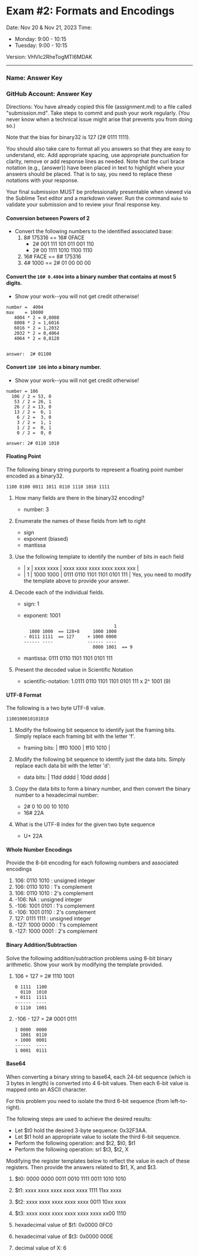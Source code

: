 # Exam #2: Formats and Encodings
Date: Nov 20 & Nov 21, 2023
Time:
  - Monday: 9:00 - 10:15
  - Tuesday: 9:00 - 10:15

Version: VHVlc2RheTogMTI6MDAK

---
### Name: Answer Key
### GitHub Account: Answer Key

Directions:
You have already copied this file (assignment.md) to a file called "submission.md".  Take steps to commit and push your work regularly. (You never know when a technical issue might arise that prevents you from doing so.)

Note that the bias for binary32 is 127 (2# 0111 1111).

You should also take care to format all you answers so that they are easy to understand, etc.  Add appropriate spacing, use appropriate punctuation for clarity, remove or add response lines as needed. Note that the curl brace notation (e.g., {answer}) have been placed in text to highlight where your answers should be placed. That is to say, you need to replace these notations with your response.

Your final submission MUST be professionally presentable when viewed via the Sublime Text editor and a markdown viewer. Run the command `make` to validate your submission and to review your final response key.  


#### Conversion between Powers of 2

  - Convert the following numbers to the identified associated base: 
    1. 8# 175316 == 16# 0FACE                                <!-- response -->
       - 2# 001 111 101 011 001 110
       - 2# 00 1111 1010 1100 1110
    1. 16# FACE  == 8# 175316                                <!-- response -->
    1. 4# 1000   == 2# 01 00 00 00                           <!-- response -->


#### Convert the `10# 0.4004` into a binary number that contains at most 5 digits. 
  - Show your work--you will not get credit otherwise!

  ```response
  number =  4004
  max    = 10000
     4004 * 2 = 0,8008 
     8008 * 2 = 1,6016
     6016 * 2 = 1,2032
     2032 * 2 = 0,4064
     4064 * 2 = 0,8128


  answer:  2# 01100 
  ```

#### Convert  `10# 106` into a binary number. 
  - Show your work--you will not get credit otherwise!

  ```response
  number = 106
    106 / 2 = 53, 0 
     53 / 2 = 26, 1
     26 / 2 = 13, 0
     13 / 2 =  6, 1
      6 / 2 =  3, 0
      3 / 2 =  1, 1
      1 / 2 =  0, 1
      0 / 2 =  0, 0 

  answer: 2# 0110 1010
  ```

#### Floating Point
The following binary string purports to represent a floating point number encoded as a binary32.

  ```text
  1100 0100 0011 1011 0110 1110 1010 1111 
  ```

  1. How many fields are there in the binary32 encoding?
     * number: 3                                  <!-- response -->

  1. Enumerate the names of these fields from left to right
     * sign                                     <!-- response -->
     * exponent (biased)                        <!-- response -->
     * mantissa                                 <!-- response -->

  1. Use the following template to identify the number of bits in each field 
     * | x | xxxx xxxx | xxxx xxxx xxxx xxxx xxxx xxx |   <!-- response -->
     * | 1 | 1000 1000 | 0111 0110 1101 1101 0101 111 | 
     Yes, you need to modify the template above to provide your answer.


  1. Decode each of the individual fields.
     * sign: 1                                <!-- response -->
     * exponent: 1001                         <!-- response -->
       ```
                                         1 
         1000 1000  == 128+8     1000 1000
       - 0111 1111  == 127     + 1000 0000 
       ------ ----             ------ ----
                                 0000 1001  == 9  
       ```                           

     * mantissa: 0111 0110 1101 1101 0101 111 <!-- response -->     



  1. Present the decoded value in Scientific Notation
     * scientific-notation: 1.0111 0110 1101 1101 0101 111 x 2^ 1001 (9) <!-- response -->



#### UTF-8 Format
The following is a two byte UTF-8 value.  
   ```
   1100100010101010
   ```

  1. Modify the following bit sequence to identify just the framing bits. Simply replace each framing bit with the letter 'f'.
     - framing bits: | fff0 1000 | ff10 1010 |          <!-- response -->

  1. Modify the following bit sequence to identify just the data bits. Simply replace each data bit with the letter 'd':
     - data bits:    | 11dd dddd | 10dd dddd |          <!-- response -->


  1. Copy the data bits to form a binary number, and then convert the binary number to a hexadecimal number:
     - 2# 0 10 00 10 1010                                  <!-- response -->
     - 16# 22A                                             <!-- response -->

  1. What is the UTF-8 index for the given two byte sequence
     - U+ 22A                                              <!-- response -->

  
#### Whole Number Encodings
Provide the 8-bit encoding for each following numbers and associated encodings

  1.  106: 0110 1010 : unsigned integer                  <!-- response -->
  1.  106: 0110 1010 : 1's complement                    <!-- response -->
  1.  106: 0110 1010 : 2's complement                    <!-- response -->
  1. -106: NA        : unsigned integer                  <!-- response -->
  1. -106: 1001 0101 : 1's complement                    <!-- response -->
  1. -106: 1001 0110 : 2's complement                    <!-- response -->
  1.  127: 0111 1111 : unsigned integer                  <!-- response -->
  1. -127: 1000 0000 : 1's complement                    <!-- response -->
  1. -127: 1000 0001 : 2's complement                    <!-- response -->   


#### Binary Addition/Subtraction
Solve the following addition/subtraction problems using 8-bit binary arithmetic. Show your work by modifying the template provided.

  1. 106 + 127 = 2# 1110  1001                          <!-- response --> 
     ```response
     0 1111  1100 
       0110  1010 
     + 0111  1111 
     ------  ---- 
     0 1110  1001 
     ```
  
  1. -106 - 127 = 2# 0001  0111                         <!-- response --> 
     ```response
     1 0000  0000 
       1001  0110
     + 1000  0001 
     ------  ---- 
     1 0001  0111 
     ```

#### Base64
When converting a binary string to base64, each 24-bit sequence (which is 3 bytes in length) is converted into 4 6-bit values.  Then each 6-bit value is mapped onto an ASCII character.

For this problem you need to isolate the third 6-bit sequence (from left-to-right).  

The following steps are used to achieve the desired results:

  * Let $t0 hold the desired 3-byte sequence: 0x32F3AA.
  * Let $t1 hold an appropriate value to isolate the third 6-bit sequence.
  * Perform the following operation:  and $t2, $t0, $t1
  * Perform the following operation:  srl $t3, $t2, X

Modifying the register templates below to reflect the value in each of these registers.
Then provide the answers related to $t1, X, and $t3.

  1. $t0: 0000 0000 0011 0010 1111 0011 1010 1010       <!-- response -->
  1. $t1: xxxx xxxx xxxx xxxx xxxx 1111 11xx xxxx       <!-- response -->
  1. $t2: xxxx xxxx xxxx xxxx xxxx 0011 10xx xxxx       <!-- response -->
  1. $t3: xxxx xxxx xxxx xxxx xxxx xxxx xx00 1110       <!-- response -->

  1. hexadecimal value of $t1: 0x0000 0FC0              <!-- response -->
  1. hexadecimal value of $t3: 0x0000 000E              <!-- response -->
  1. decimal value of X: 6                              <!-- response -->

